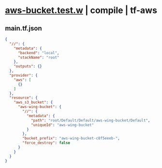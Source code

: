 # [aws-bucket.test.w](../../../../../../tests/sdk_tests/bucket/aws-bucket.test.w) | compile | tf-aws

## main.tf.json
```json
{
  "//": {
    "metadata": {
      "backend": "local",
      "stackName": "root"
    },
    "outputs": {}
  },
  "provider": {
    "aws": [
      {}
    ]
  },
  "resource": {
    "aws_s3_bucket": {
      "aws-wing-bucket": {
        "//": {
          "metadata": {
            "path": "root/Default/Default/aws-wing-bucket/Default",
            "uniqueId": "aws-wing-bucket"
          }
        },
        "bucket_prefix": "aws-wing-bucket-c8f5eeeb-",
        "force_destroy": false
      }
    }
  }
}
```

